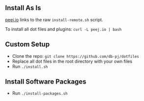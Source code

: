 ## Install As Is
[peej.io](http://peej.io) links to the raw `install-remote.sh` script.

To install all dot files and plugins: `curl -L peej.io | bash`


## Custom Setup
* Clone the repo: `git clone https://github.com/db-pj/dotfiles` 
* Replace all dot files in the root directory with your own files
* Run `./install.sh`

## Install Software Packages
* Run `./install-packages.sh`
